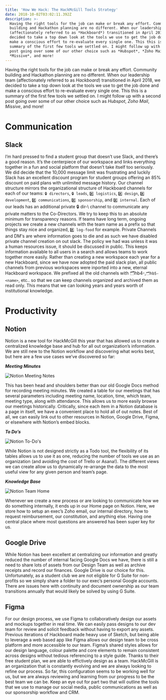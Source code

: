 ```yaml
---
title: 'How We Hack: The HackMcGill Tools Strategy'
date: 2018-10-02T03:02:11.392Z
description: >-
  Having the right tools for the job can make or break any effort. Community
  building and Hackathon planning are no different. When our leadership team
  (affectionately referred to as *Hackboard*) transitioned in April 2018, we
  decided to take a top down look at the tools we use to get the job done and
  make a conscious effort to re-evaluate every single one. This this is a
  summary of the first few tools we settled on. I might follow up with a second
  post going over some of our other choice such as *Hubspot*, *Zoho Mail*,
  *Missive*, and more!
---
```

Having the right tools for the job can make or break any effort. Community building and Hackathon planning are no different. When our leadership team (affectionately referred to as _Hackboard_) transitioned in April 2018, we decided to take a top down look at the tools we use to get the job done and make a conscious effort to re-evaluate every single one. This this is a summary of the first few tools we settled on. I might follow up with a second post going over some of our other choice such as _Hubspot_, _Zoho Mail_, _Missive_, and more!

# Communication

## Slack

I’m hard pressed to find a student group that doesn’t use Slack, and there’s a good reason. It’s the centerpiece of our workspace and links everything together in a fun and social platform that doesn’t take itself too seriously. We did decide that the 10,000 message limit was frustrating and luckily Slack has an excellent discount program for student groups offering an 85% discount on paid plans with unlimited message history. 
Our channel structure mirrors the organizational structure of Hackboard channels for each of our teams: `🔒 directors`, `🔒 leads`, `#️⃣ logistics`, `#️⃣ design`, `#️⃣ development`, `#️⃣ communications`, `#️⃣ sponsorship`, and `#️⃣ internal`. Each of our leads has an additional private 🔒 dir-<team>\ channel to communicate any private matters to the Co-Directors. We try to keep this to an absolute minimum for transparency reasons. If teams have long term, ongoing projects we create a new channels with the team name as a prefix so that things stay nice and organized, `#️⃣ log-food` for example.
Private Channels and DM's are where information goes to die and as such we have disabled private channel creation on out slack. The policy we had was unless it was a human resources issue, it should be discussed in public. This keeps information available to all users in a search and allows teams to work together more easily. 
Rather than creating a new workspace each year for a new Hackboard, since we have now adopted the paid slack plan, all public channels from previous workspaces were inported into a new, eternal Hackboard workspace. We prefixed all the old channels with 🗂hb4-<name>,`🗂hb5-<name>`, etc.. so that we can keep channels organized and archived them as read only. This means that we can looking years and years worth of institutional knowledge.

# Productivity

## Notion

Notion is a new tool for HackMcGill this year that has allowed us to create a centralized knowledge base and hub for all out organization’s information. We are still new to the Notion workflow and discovering what works best, but here are a few use cases we’ve discovered so far:

_**Meeting Minutes**_

![Notion Meeting Notes](/assets/meeting-notes.png "Notion Meeting Notes")


This has been head and shoulders better than our old Google Docs method for recording meeting minutes. We created a table for our meetings that has several parameters including meeting name, location, time, which team, meeting type, along with attendance. This allows us to more easily browse our meetings historically. Critically, since each item in a Notion database is a page in itself, we have a convenient place to hold all of out notes. Best of all, we can easily link out to other resources in Notion, Google Drive, Figma, or elsewhere with Notion’s embed blocks.

_**To Do’s**_

![Notion To-Do's](/assets/tasks-issues.gif "Notion To-Do's")


While Notion is not designed strictly as a Todo tool, the flexibility of its tables allows us to use it as one, reducing the number of tools we use as an organization (and avoiding the cost of Trello or Asana!). The different views we can create allow us to dynamically re-arrange the data to the most useful view for any given person and team’s page.

_**Knowledge Base**_

![Notion Team Home](/assets/knowledge-base.png "Notion Team Home")


Whenever we create a new process or are looking to communicate how we do something internally, it ends up in our Home page on Notion. Here, we store how to setup an exec’s Zoho email, our internal directory, how to request reimbursement, our constitution, and anything else. Having one central place where most questions are answered has been super key for us.


## Google Drive

While Notion has been excellent at centralizing our information and greatly reduced the number of internal facing Google Docs we have, there is still a need to share lots of assets from our Design Team as well as archive receipts and record our finances. Google Drive is our choice for this. Unfortunately, as a student club we are not eligible for G Suite for non-profits so we simply share a folder to our exec’s personal Google accounts. There are issues here with continuity and document ownership as our team transitions annually that would likely be solved by using G Suite.

## Figma

For our design process, we use Figma to collaboratively design our assets and mockups together in real time. We can easily pass designs to our dev team for review and solicit feedback without having to export any assets. Previous iterations of Hackboard made heavy use of Sketch, but being able to leverage a web based app like Figma allows our design team to be cross platform and more accessible to our team. Figma’s shared styles allows for our design language, colour palette and core elements to remain consistent across designs without tedious referencing to a style guide. Thanks to their free student plan, we are able to effictively design as a team. 
HackMcGill is an organization that is constantly evolving and we are always looking to refine our process. So far, this configuration seems to be working well for us, but we are always reviewing and learning from our progress to be the best team we can be. Keep an eye out for part two that will outline the tools that we use to manage our social media, public communications as well as our sponsorship workflow and CRM.
